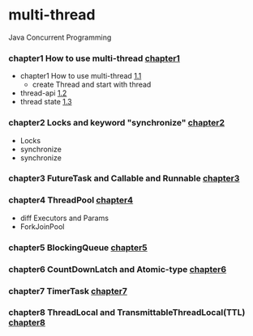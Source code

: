 #   multi-thread
Java Concurrent Programming

###  chapter1 How to use multi-thread    [chapter1](src/chapter1)
* chapter1 How to use multi-thread    [1.1](src/chapter1/chapter1/create_thread)
    * create Thread and start with thread
* thread-api    [1.2](src/chapter1/chapter1/thread_api)
* thread state    [1.3](src/chapter1/chapter1/thread_state)

###  chapter2 Locks and keyword "synchronize"    [chapter2](src/chapter2)
* Locks
* synchronize
* synchronize

###  chapter3 FutureTask and Callable and Runnable    [chapter3](src/chapter3)

###  chapter4 ThreadPool    [chapter4](src/chapter4)
* diff Executors and Params
* ForkJoinPool

###  chapter5 BlockingQueue    [chapter5](src/chapter5)

###  chapter6 CountDownLatch and Atomic-type    [chapter6](src/chapter6)

###  chapter7 TimerTask    [chapter7](src/chapter7)

###  chapter8 ThreadLocal and TransmittableThreadLocal(TTL)    [chapter8](src/chapter8)